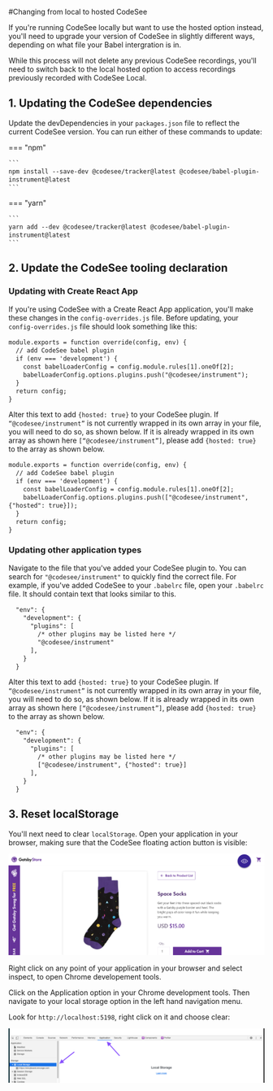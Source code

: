 #Changing from local to hosted CodeSee

If you're running CodeSee locally but want to use the hosted option instead, you'll need to upgrade your version of CodeSee in slightly different ways, depending on what file your Babel intergration is in.

While this process will not delete any previous CodeSee recordings, you'll need to switch back to the local hosted option to access recordings previously recorded with CodeSee Local.

## 1. Updating the CodeSee dependencies

Update the devDependencies in your `packages.json` file to reflect the current CodeSee version. You can run either of these commands to update:

=== "npm"

    ```
    npm install --save-dev @codesee/tracker@latest @codesee/babel-plugin-instrument@latest
    ```

=== "yarn"

    ```
    yarn add --dev @codesee/tracker@latest @codesee/babel-plugin-instrument@latest
    ```

## 2. Update the CodeSee tooling declaration

### Updating with Create React App
If you're using CodeSee with a Create React App application, you'll make these changes in the `config-overrides.js` file. Before updating, your `config-overrides.js` file should look something like this:

```
module.exports = function override(config, env) {
  // add CodeSee babel plugin
  if (env === 'development') {
    const babelLoaderConfig = config.module.rules[1].oneOf[2];
    babelLoaderConfig.options.plugins.push("@codesee/instrument");
  }
  return config;
}
```

Alter this text to add `{hosted: true}` to your CodeSee plugin. If `“@codesee/instrument”` is not currently wrapped in its own array in your file, you will need to do so, as shown below. If it is already wrapped in its own array as shown here `[“@codesee/instrument”]`, please add `{hosted: true}` to the array as shown below.

```
module.exports = function override(config, env) {
  // add CodeSee babel plugin
  if (env === 'development') {
    const babelLoaderConfig = config.module.rules[1].oneOf[2];
    babelLoaderConfig.options.plugins.push(["@codesee/instrument", {"hosted": true}]);
  }
  return config;
}
```
### Updating other application types

Navigate to the file that you've added your CodeSee plugin to. You can search for `"@codesee/instrument"` to quickly find the correct file. For example, if you've added CodeSee to your `.babelrc` file, open your `.babelrc` file. It should contain text that looks similar to this.


```
  "env": {
    "development": {
      "plugins": [
        /* other plugins may be listed here */
        "@codesee/instrument"
      ],
    }
  }
```

Alter this text to add `{hosted: true}` to your CodeSee plugin. If `“@codesee/instrument”` is not currently wrapped in its own array in your file, you will need to do so, as shown below. If it is already wrapped in its own array as shown here `[“@codesee/instrument”]`, please add `{hosted: true}` to the array as shown below.

```
  "env": {
    "development": {
      "plugins": [
        /* other plugins may be listed here */
        ["@codesee/instrument", {"hosted": true}]
      ],
    }
  }
```

## 3. Reset localStorage

You'll next need to clear `localStorage`. Open your application in your browser, making sure that the CodeSee floating action button is visible:

![CodeSee button running in web app](img/codesee_button.png)

Right click on any point of your application in your browser and select inspect, to open Chrome developement tools.

Click on the Application option in your Chrome development tools. Then navigate to your local storage option in the left hand navigation menu.

Look for `http://localhost:5198`, right click on it and choose clear:

![Resetting local storage in Chrome DevTools](img/remove_local_storage.png)

&nbsp;  
